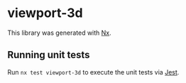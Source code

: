 # viewport-3d

This library was generated with [Nx](https://nx.dev).

## Running unit tests

Run `nx test viewport-3d` to execute the unit tests via [Jest](https://jestjs.io).
